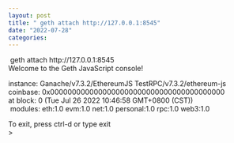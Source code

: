 ```yaml
---
layout: post
title: " geth attach http://127.0.0.1:8545"
date: "2022-07-28"
categories: 
---
```

<p>&nbsp;geth attach http://127.0.0.1:8545<br />
Welcome to the Geth JavaScript console!</p>

<p>instance: Ganache/v7.3.2/EthereumJS TestRPC/v7.3.2/ethereum-js<br />
coinbase: 0x0000000000000000000000000000000000000000<br />
at block: 0 (Tue Jul 26 2022 10:46:58 GMT+0800 (CST))<br />
&nbsp;modules: eth:1.0 evm:1.0 net:1.0 personal:1.0 rpc:1.0 web3:1.0</p>

<p>To exit, press ctrl-d or type exit<br />
&gt;</p>

<p>&nbsp;</p>

